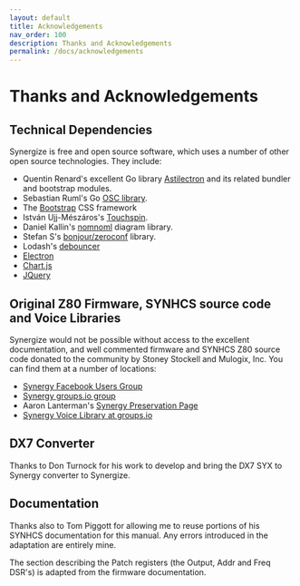 ```yaml
---
layout: default
title: Acknowledgements
nav_order: 100
description: Thanks and Acknowledgements
permalink: /docs/acknowledgements
---
```


# Thanks and Acknowledgements

## Technical Dependencies

Synergize is free and open source software, which uses a number of other open source technologies. They include:

* Quentin Renard's excellent Go library [Astilectron](https://github.com/asticode/go-astilectron) and its related bundler and bootstrap modules.
* Sebastian Ruml's Go [OSC library](https://github.com/hypebeast/go-osc).
* The [Bootstrap](https://getbootstrap.com/) CSS framework
* István Ujj-Mészáros's [Touchspin](https://github.com/istvan-ujjmeszaros/bootstrap-touchspin).
* Daniel Kallin's  [nomnoml](https://github.com/skanaar/nomnoml) diagram library.
* Stefan S's [bonjour/zeroconf](https://github.com/grandcat/zeroconf) library.
* Lodash's [debouncer](https://lodash.com/)
* [Electron](https://electronjs.org)
* [Chart.js](https://www.chartjs.org)
* [JQuery](https://jquery.com/)

## Original Z80 Firmware, SYNHCS source code and Voice Libraries

Synergize would not be possible without access to the excellent
documentation, and well commented firmware and SYNHCS Z80 source code
donated to the community by Stoney Stockell and Mulogix, Inc. You can
find them at a number of locations:

* [Synergy Facebook Users Group](https://www.facebook.com/groups/synergysynth/)
* [Synergy groups.io group](https://groups.io/g/synergy-synth)
* Aaron Lanterman's [Synergy Preservation Page](https://lanterman.ece.gatech.edu/synergy/)
* [Synergy Voice Library at groups.io](https://groups.io/g/synergy-synth/files/SynergyVoiceLibrary.zip)

## DX7 Converter

Thanks to Don Turnock for his work to develop and bring the DX7 SYX to
Synergy converter to Synergize.

## Documentation

Thanks also to Tom Piggott for allowing me to reuse portions of his
SYNHCS documentation for this manual. Any errors introduced in the
adaptation are entirely mine.

The section describing the Patch registers (the Output, Addr and Freq
DSR's) is adapted from the firmware documentation. 
 

